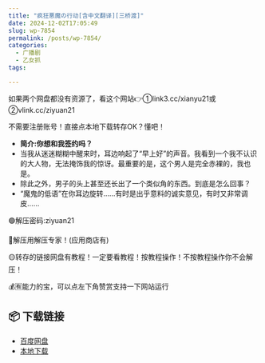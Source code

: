 ```yaml
---
title: "疯狂悪魔の行动[含中文翻译][三桥渡]"
date: 2024-12-02T17:05:49
slug: wp-7854
permalink: /posts/wp-7854/
categories:
  - 广播剧
  - 乙女抓
tags:

---
```


如果两个网盘都没有资源了，看这个网站👉①link3.cc/xianyu21或②vlink.cc/ziyuan21

不需要注册账号！直接点本地下载转存OK？懂吧！

*   **简介:你想和我签约吗？**
*   当我从迷迷糊糊中醒来时，耳边响起了“早上好”的声音。我看到一个我不认识的大人物，无法掩饰我的惊讶。最重要的是，这个男人是完全赤裸的，我也是。
*   除此之外，男子的头上甚至还长出了一个类似角的东西。到底是怎么回事？
*   “魔鬼的低语”在你耳边旋转……有时是出乎意料的诚实意见，有时又非常调皮……

🟢解压密码:ziyuan21

🔵解压用解压专家！(应用商店有)

🟡转存的链接网盘有教程！一定要看教程！按教程操作！不按教程操作你不会解压！

💰🈶能力的宝，可以点左下角赞赏支持一下网站运行

## 📦 下载链接
- [百度网盘](https://blziyuan21.com/pay-download/7854?key=9ad4e2c41c&down_id=0)
- [本地下载](https://blziyuan21.com/pay-download/7854?key=9ad4e2c41c&down_id=1)

